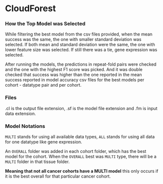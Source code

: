 # CloudForest

### How the Top Model was Selected
While filtering the best model from the csv files provided, when the mean
success was the same, the one with smaller standard deviation was selected.  If both mean and
standard deviation were the same, the one with lower feature size was selected. If still there
was a tie, gene expression was selected.

After running the models, the predictions in repeat-fold pairs were checked
and the one with the highest F1 score was picked. And it was double checked that success
was higher than the one reported in the mean success reported in model
accuracy  csv files for the best models per cohort - datatype pair and per
cohort.


### Files
.cl is the output file extension, .sf is the model file extension  and .fm
is input data extension.


### Model Notations
`MULTI` stands for using all available data types, `ALL` stands for using
all data for one datatype like gene expression.

An `OVERALL` folder was added in each cohort folder, which has the best model
for the cohort. When the `OVERALL` best was `MULTI` type, there will be a `MULTI`
folder in that tissue folder.

**Meaning that not all cancer cohorts have a MULTI model** this only occurs if it is the best overall for that particular cancer cohort.
